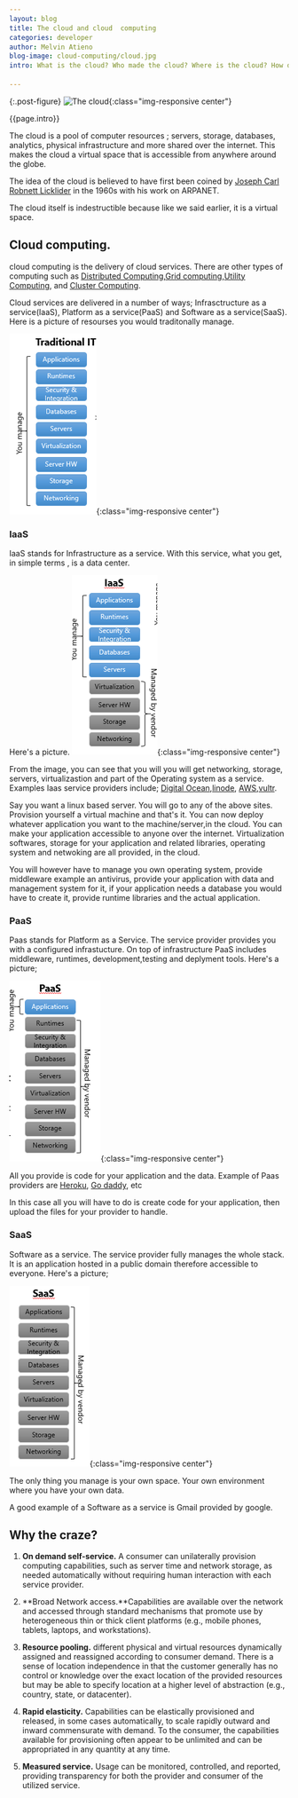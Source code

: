 ```yaml
---
layout: blog
title: The cloud and cloud  computing
categories: developer
author: Melvin Atieno
blog-image: cloud-computing/cloud.jpg
intro: What is the cloud? Who made the cloud? Where is the cloud? How does it work? Why is it indestructible? What is cloud computing? What other forms of computing are there? These are among of the questions this blog intends to answer.

---
```

{:.post-figure}
![The cloud](/assets/images/blog/{{page.blog-image}}){:class="img-responsive center"}


{{page.intro}}

The cloud is a pool of computer resources ; servers, storage, databases, analytics, physical infrastructure and more  shared over the internet. This makes  the cloud a virtual space that is accessible from anywhere around the globe. 

The idea of the cloud is believed to have first been coined by [Joseph Carl Robnett Licklider](https://en.wikipedia.org/wiki/J._C._R._Licklider) in the 1960s with his work on ARPANET.

The cloud itself is indestructible because like we said earlier, it is a virtual space.

## Cloud computing.

cloud computing is the delivery of cloud services.
There are other types of computing such as [Distributed Computing](https://en.wikipedia.org/wiki/Distributed_computing),[Grid computing](https://en.wikipedia.org/wiki/Grid_computing),[Utility Computing](http://en.wikipedia.org/wiki/Utility_computing), and [Cluster Computing](http://en.wikipedia.org/wiki/Computer_cluster).

Cloud services are delivered in a number of ways; Infrasctructure as a service(IaaS), Platform as a service(PaaS) and Software as a service(SaaS). Here is a picture of resourses you would traditonally manage.

![Traditional IT model](/assets/images/blog/cloud-computing/traditional-IT.png){:class="img-responsive center"}

### IaaS

IaaS stands for Infrastructure as a service. With this service, what you get, in simple terms , is a data center.

Here's a picture.
![IaaS model](/assets/images/blog/cloud-computing/Iaas.png){:class="img-responsive center"}




From the image, you can see that you will you will get networking, storage, servers, virtualizastion and part of the Operating system as a service.
Examples Iaas service providers include; [Digital Ocean](https://www.digitalocean.com/),[linode](https://www.linode.com/), [AWS](https://aws.amazon.com/),[vultr](https://www.vultr.com/).

Say you want a linux based server. You will go to any of the above sites. Provision yourself a virtual machine and that's it. You can now deploy whatever application you want to the machine/server,in the cloud. You can make your application accessible to anyone over the internet.
Virtualization softwares, storage for your application and related libraries, operating system and netwoking are all provided, in the cloud. 


You will however have to manage you own operating system, provide middleware example an antivirus, provide your application with data and management system for it, if your application needs a database you would have to create it, provide runtime libraries and the actual application.



### PaaS

Paas stands for Platform as a Service. The service  provider provides you with a configured infrastucture. On top of infrastructure  PaaS includes middleware, runtimes, development,testing and deplyment tools.
Here's a picture;

![PaaS model](/assets/images/blog/cloud-computing/paas.png){:class="img-responsive center"}



All you provide is code for your application and the data.
Example of Paas providers are [Heroku](https://www.heroku.com/), [Go daddy](https://uk.godaddy.com), etc

In this case all you will have to do is create code for your application, then upload the files for your provider to handle.


### SaaS
Software as a service. The service provider fully manages the whole stack. It is an application hosted in a public domain therefore accessible to everyone.
Here's a picture;

![SaaS model](/assets/images/blog/cloud-computing/saas.png){:class="img-responsive center"}

The only thing you manage is your own space. Your own environment where you have your own data.

A good example of a Software as a service is Gmail provided by google.


## Why the craze?


1. **On demand self-service.** A consumer can unilaterally provision computing capabilities, such as server time and network storage, as needed automatically without requiring human interaction with each service provider.

2. **Broad Network access.**Capabilities are available over the network and accessed through standard mechanisms that promote use by heterogeneous thin or thick client platforms (e.g., mobile phones, tablets, laptops, and workstations).

3. **Resource pooling.** different physical and virtual resources dynamically assigned and     reassigned according to consumer demand. There is a sense of location independence in that    the customer generally has no control or knowledge over the exact location of the provided    resources but may be able to specify location at a higher level of abstraction (e.g.,         country, state, or datacenter). 

4. **Rapid elasticity.** Capabilities can be elastically provisioned and released, in some cases automatically, to scale rapidly outward and inward commensurate with demand. To the consumer, the capabilities available for provisioning often appear to be unlimited and can be appropriated in any quantity at any time. 

5. **Measured service.** Usage can be monitored, controlled, and reported, providing transparency for both the provider and consumer of the utilized service. 